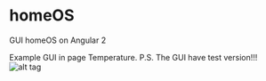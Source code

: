 # homeOS
GUI homeOS on Angular 2

Example GUI in page Temperature.
P.S. The GUI have test version!!!
![alt tag](https://raw.githubusercontent.com/username/projectname/branch/path/to/img.png)
